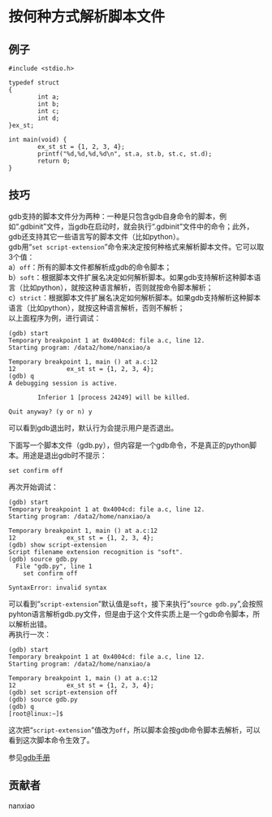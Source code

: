 # 按何种方式解析脚本文件 

## 例子

	#include <stdio.h>

	typedef struct
	{
	        int a;
	        int b;
	        int c;
	        int d;
	}ex_st;
	
	int main(void) {
	        ex_st st = {1, 2, 3, 4};
	        printf("%d,%d,%d,%d\n", st.a, st.b, st.c, st.d);
	        return 0;
	}



## 技巧

gdb支持的脚本文件分为两种：一种是只包含gdb自身命令的脚本，例如“.gdbinit”文件，当gdb在启动时，就会执行“.gdbinit”文件中的命令；此外，gdb还支持其它一些语言写的脚本文件（比如python）。  
gdb用“`set script-extension`”命令来决定按何种格式来解析脚本文件。它可以取3个值：  
a）`off`：所有的脚本文件都解析成gdb的命令脚本；  
b）`soft`：根据脚本文件扩展名决定如何解析脚本。如果gdb支持解析这种脚本语言（比如python），就按这种语言解析，否则就按命令脚本解析；  
c）`strict`：根据脚本文件扩展名决定如何解析脚本。如果gdb支持解析这种脚本语言（比如python），就按这种语言解析，否则不解析；  
以上面程序为例，进行调试：

	(gdb) start
	Temporary breakpoint 1 at 0x4004cd: file a.c, line 12.
	Starting program: /data2/home/nanxiao/a
	
	Temporary breakpoint 1, main () at a.c:12
	12              ex_st st = {1, 2, 3, 4};
	(gdb) q
	A debugging session is active.
	
	        Inferior 1 [process 24249] will be killed.
	
	Quit anyway? (y or n) y


可以看到gdb退出时，默认行为会提示用户是否退出。

下面写一个脚本文件（gdb.py），但内容是一个gdb命令，不是真正的python脚本。用途是退出gdb时不提示：

	set confirm off
再次开始调试：  

	(gdb) start
	Temporary breakpoint 1 at 0x4004cd: file a.c, line 12.
	Starting program: /data2/home/nanxiao/a
	
	Temporary breakpoint 1, main () at a.c:12
	12              ex_st st = {1, 2, 3, 4};
	(gdb) show script-extension
	Script filename extension recognition is "soft".
	(gdb) source gdb.py
	  File "gdb.py", line 1
	    set confirm off
	              ^
	SyntaxError: invalid syntax


可以看到“`script-extension`”默认值是`soft`，接下来执行“`source gdb.py`”,会按照pyhton语言解析gdb.py文件，但是由于这个文件实质上是一个gdb命令脚本，所以解析出错。  
再执行一次：  

	(gdb) start
	Temporary breakpoint 1 at 0x4004cd: file a.c, line 12.
	Starting program: /data2/home/nanxiao/a
	
	Temporary breakpoint 1, main () at a.c:12
	12              ex_st st = {1, 2, 3, 4};
	(gdb) set script-extension off
	(gdb) source gdb.py
	(gdb) q
	[root@linux:~]$
这次把“`script-extension`”值改为`off`，所以脚本会按gdb命令脚本去解析，可以看到这次脚本命令生效了。
  
参见[gdb手册](https://sourceware.org/gdb/onlinedocs/gdb/Extending-GDB.html)
## 贡献者

nanxiao



